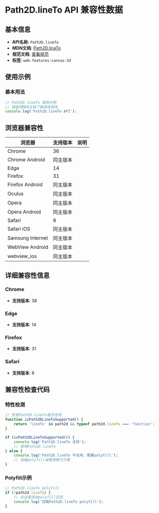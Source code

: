 # Path2D.lineTo API 兼容性数据

## 基本信息

- **API名称**: `Path2D.lineTo`
- **MDN文档**: [Path2D.lineTo](https://developer.mozilla.org/docs/Web/API/CanvasRenderingContext2D/lineTo)
- **规范文档**: [查看规范](https://html.spec.whatwg.org/multipage/canvas.html#dom-context-2d-lineto-dev)
- **标签**: `web-features:canvas-2d`

## 使用示例

### 基本用法

```javascript
// Path2D.lineTo 使用示例
// 请查阅MDN文档了解具体用法
console.log('Path2D.lineTo API');
```

## 浏览器兼容性

| 浏览器 | 支持版本 | 说明 |
|--------|----------|------|
| Chrome | 36 |  |
| Chrome Android | 同主版本 |  |
| Edge | 14 |  |
| Firefox | 31 |  |
| Firefox Android | 同主版本 |  |
| Oculus | 同主版本 |  |
| Opera | 同主版本 |  |
| Opera Android | 同主版本 |  |
| Safari | 8 |  |
| Safari iOS | 同主版本 |  |
| Samsung Internet | 同主版本 |  |
| WebView Android | 同主版本 |  |
| webview_ios | 同主版本 |  |

## 详细兼容性信息

### Chrome

- **支持版本**: 36

### Edge

- **支持版本**: 14

### Firefox

- **支持版本**: 31

### Safari

- **支持版本**: 8

## 兼容性检查代码

### 特性检测

```javascript
// 检查Path2D.lineTo是否支持
function isPath2DLineToSupported() {
    return 'lineTo' in path2d && typeof path2d.lineTo === 'function';
}

if (isPath2DLineToSupported()) {
    console.log('Path2D.lineTo 支持');
    // 使用Path2D.lineTo
} else {
    console.log('Path2D.lineTo 不支持，需要polyfill');
    // 加载polyfill或使用替代方案
}
```

### Polyfill示例

```javascript
// Path2D.lineTo polyfill
if (!path2d.lineTo) {
    // 在这里添加polyfill实现
    console.log('加载Path2D.lineTo polyfill');
}
```

